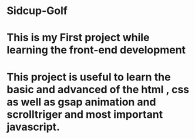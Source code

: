 # Sidcup-Golf
# This is my First project while learning the front-end development
# This project is useful to learn the basic and advanced of the html , css as well as gsap animation and scrolltriger and most important javascript.
